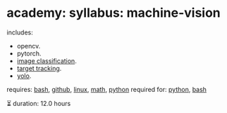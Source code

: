 # academy: syllabus: machine-vision

includes:
- opencv.
- pytorch.
- [image classification](https://github.com/kamangir/bluer-algo/blob/main/bluer_algo/docs/image_classifier).
- [target tracking](https://github.com/kamangir/bluer-algo/blob/main/bluer_algo/docs/tracker).
- [yolo](https://github.com/kamangir/bluer-algo/blob/main/bluer_algo/docs/yolo).

requires: [bash](./bash.md), [github](./github.md), [linux](./linux.md), [math](./math.md), [python](./python.md)
required for: [python](./python.md), [bash](./bash.md)

⏳ duration: 12.0 hours

